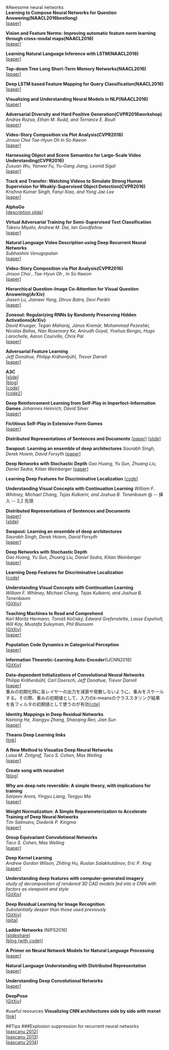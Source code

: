#Awesome neural networks  
**Learning to Compose Neural Networks for Question Answering(NAACL2016bestlong)**  
[[paper](http://m-mitchell.com/NAACL-2016/NAACL-HLT2016/pdf/N16-1181.pdf)]  

**Vision and Feature Norms: Improving automatic feature norm learning through cross-modal maps(NAACL2016)**  
[[paper](http://m-mitchell.com/NAACL-2016/NAACL-HLT2016/pdf/N16-1071.pdf)]  

**Learning Natural Language Inference with LSTM(NAACL2016)**  
[[paper](http://m-mitchell.com/NAACL-2016/NAACL-HLT2016/pdf/N16-1170.pdf)]  

**Top-down Tree Long Short-Term Memory Networks(NAACL2016)**  
[[ppaer](http://m-mitchell.com/NAACL-2016/NAACL-HLT2016/pdf/N16-1035.pdf)]   

**Deep LSTM based Feature Mapping for Query Classification(NAACL2016)**  
[[paper](http://m-mitchell.com/NAACL-2016/NAACL-HLT2016/pdf/N16-1176.pdf)]    

**Visualizing and Understanding Neural Models in NLP(NAACL2016)**
[[paper](http://m-mitchell.com/NAACL-2016/NAACL-HLT2016/pdf/N16-1082.pdf)]

**Adversarial Diversity and Hard Positive Generation(CVPR2016workshop)**  
*Andras Rozsa, Ethan M. Rudd, and Terrance E. Boult*  
[[paper](http://www.cv-foundation.org/openaccess/content_cvpr_2016_workshops/w12/papers/Rozsa_Adversarial_Diversity_and_CVPR_2016_paper.pdf)]  

**Video-Story Composition via Plot Analysis(CVPR2016)**  
*Jinsoo Choi Tae-Hyun Oh In So Kweon*  
[[paper](http://www.cv-foundation.org/openaccess/content_cvpr_2016/papers/Choi_Video-Story_Composition_via_CVPR_2016_paper.pdf)]  

**Harnessing Object and Scene Semantics for Large-Scale Video Understanding(CVPR2016)**  
*Zuxuan Wu, Yanwei Fu, Yu-Gang Jiang, Leonid Sigal*  
[[paper](http://www.cv-foundation.org/openaccess/content_cvpr_2016/papers/Wu_Harnessing_Object_and_CVPR_2016_paper.pdf)]  

**Track and Transfer: Watching Videos to Simulate Strong Human Supervision for Weakly-Supervised Object Detection(CVPR2016)**  
*Krishna Kumar Singh, Fanyi Xiao, and Yong Jae Lee*  
[[paper](http://www.cv-foundation.org/openaccess/content_cvpr_2016/papers/Singh_Track_and_Transfer_CVPR_2016_paper.pdf)]  

**AlphaGo**  
[[description slide](http://www.slideshare.net/yuk1yoshida/alphago-61311712?ref=https://twitter.com/i/cards/tfw/v1/724576950027620352?cardname=player&earned=true&lang=ja&card_height=130)]  

**Virtual Adversarial Training for Semi-Supervised Text Classification**  
*Takeru Miyato, Andrew M. Dai, Ian Goodfellow*  
[[paper](http://arxiv.org/pdf/1605.07725.pdf)]  

**Natural Language Video Description using Deep Recurrent Neural Networks**  
*Subhashini Venugopalan*  
[[paper](http://www.cs.utexas.edu/users/ml/papers/venugopalan.proposal15.pdf)]  

**Video-Story Composition via Plot Analysis(CVPR2016)**  
*Jinsoo Choi , Tae-Hyun Oh , In So Kweon*  
[[paper](http://rcv.kaist.ac.kr/v2/bbs/board.php?bo_table=rs_publications&wr_id=522)]  

**Hierarchical Question-Image Co-Attention for Visual Question Answering(ArXiv)**  
*Jiasen Lu, Jianwei Yang, Dhruv Batra, Devi Parikh*  
[[paper](https://arxiv.org/abs/1606.00061)]  

**Zoneout: Regularizing RNNs by Randomly Preserving Hidden Activations(ArXiv)**  
*David Krueger, Tegan Maharaj, János Kramár, Mohammad Pezeshki, Nicolas Ballas, Nan Rosemary Ke, Anirudh Goyal, Yoshua Bengio, Hugo Larochelle, Aaron Courville, Chris Pal*  
[[paper](https://arxiv.org/abs/1606.01305)]  

**Adversarial Feature Learning**  
*Jeff Donahue, Philipp Krähenbühl, Trevor Darrell*  
[[paper](https://arxiv.org/abs/1605.09782v1)]  

**A3C**  
[[slide](http://www.slideshare.net/mooopan/a3c-62170605)]  
[[blog](http://eratostennis.hatenablog.com/entry/2016/06/05/223401)]  
[[code](https://github.com/miyosuda/async_deep_reinforce)]  
[[code2](https://github.com/coreylynch/async-rl)]  

**Deep Reinforcement Learning from Self-Play in Imperfect-Information Games**
*Johannes Heinrich, David Silver*  
[[paper](http://arxiv.org/abs/1603.01121)]  

**Fictitious Self-Play in Extensive-Form Games**  
[[paper](http://jmlr.org/proceedings/papers/v37/heinrich15.pdf)]  

**Distributed Representations of Sentences and Documents**
[[paper](http://cs.stanford.edu/~quocle/paragraph_vector.pdf)]
[[slide](http://astro.temple.edu/~tuc17157/pdfs/djuric2015wwwA_slides.pdf)]

**Swapout: Learning an ensemble of deep architectures**
*Saurabh Singh, Derek Hoiem, David Forsyth*
[[paper](http://arxiv.org/abs/1605.06465)]

**Deep Networks with Stochastic Depth**
*Gao Huang, Yu Sun, Zhuang Liu, Daniel Sedra, Kilian Weinberger*
[[paper](https://arxiv.org/abs/1603.09382)]

**Learning Deep Features for Discriminative Localization**
[[code](https://github.com/jazzsaxmafia/Weakly_detector)]

**Understanding Visual Concepts with Continuation Learning**
*William F. Whitney, Michael Chang, Tejas Kulkarni, and Joshua B. Tenenbaum*
@                                                                                             -- 挿入 --                                                                  3,2          先頭


**Distributed Representations of Sentences and Documents**  
[[paper](http://cs.stanford.edu/~quocle/paragraph_vector.pdf)]  
[[slide](http://astro.temple.edu/~tuc17157/pdfs/djuric2015wwwA_slides.pdf)]  

**Swapout: Learning an ensemble of deep architectures**  
*Saurabh Singh, Derek Hoiem, David Forsyth*  
[[paper](http://arxiv.org/abs/1605.06465)]  

**Deep Networks with Stochastic Depth**  
*Gao Huang, Yu Sun, Zhuang Liu, Daniel Sedra, Kilian Weinberger*  
[[paper](https://arxiv.org/abs/1603.09382)]  

**Learning Deep Features for Discriminative Localization**  
[[code](https://github.com/jazzsaxmafia/Weakly_detector)]  

**Understanding Visual Concepts with Continuation Learning**  
*William F. Whitney, Michael Chang, Tejas Kulkarni, and Joshua B. Tenenbaum*  
[[GitXiv](http://gitxiv.com/posts/x7TJLcz3DEnMsEEGY/understanding-visual-concepts-with-continuation-learning)]  

**Teaching Machines to Read and Comprehend**  
*Karl Moritz Hermann, Tomáš Kočiský, Edward Grefenstette, Lasse Espeholt, Will Kay, Mustafa Suleyman, Phil Blunsom*  
[[GitXiv](http://gitxiv.com/posts/Hc8LDmzdCP4zfZpDf/teaching-machines-to-read-and-comprehend)]  
[[paper](http://arxiv.org/abs/1506.03340)]  

**Population Code Dynamics in Categorical Perception**  
[[paper](http://www.nature.com/articles/srep22536?utm_content=buffer944df&utm_medium=social&utm_source=twitter.com&utm_campaign=buffer)]  

**Information Theoretic-Learning Auto-Encoder**(IJCNN2016)   
[[GitXiv](http://gitxiv.com/posts/GHTJwo72QrFYt6qDS/information-theoretic-learning-auto-encoder)]  

**Data-dependent Initializations of Convolutional Neural Networks**  
*Philipp Krähenbühl, Carl Doersch, Jeff Donahue, Trevor Darrell*  
[[paper](http://arxiv.org/abs/1511.06856)]  
重みの初期化時に各レイヤーの出力を減衰や発散しないように、重みをスケールする。その際、重みの初期値として、入力のk-meansのクラススタリング結果を各フィルタの初期値として使うのが有効[[cite](https://twitter.com/hillbig/status/711426446070194176)]  

**Identity Mappings in Deep Residual Networks**  
*Kaiming He, Xiangyu Zhang, Shaoqing Ren, Jian Sun*  
[[paper](http://arxiv.org/abs/1603.05027)]  

**Theano Deep Learning links**  
[[link](https://news.ycombinator.com/item?id=9283105)]  

**A New Method to Visualize Deep Neural Networks**  
*Luisa M. Zintgraf, Taco S. Cohen, Max Welling*  
[[paper](http://arxiv.org/abs/1603.02518)]  

**Create song with neuralnet**  
[[blog](https://maraoz.com/2016/02/02/abc-rnn/)]  

**Why are deep nets reversible: A simple theory, with implications for training**  
*Sanjeev Arora, Yingyu Liang, Tengyu Ma*  
[[paper](http://arxiv.org/abs/1511.05653)]  

**Weight Normalization: A Simple Reparameterization to Accelerate Training of Deep Neural Networks**  
*Tim Salimans, Diederik P. Kingma*  
[[paper](http://arxiv.org/abs/1602.07868)]  

**Group Equivariant Convolutional Networks**  
*Taco S. Cohen, Max Welling*  
[[paper](http://arxiv.org/abs/1602.07576)]  

**Deep Kernel Learning**  
*Andrew Gordon Wilson, Zhiting Hu, Ruslan Salakhutdinov, Eric P. Xing*  
[[paper](http://arxiv.org/abs/1511.02222)]  

**Understanding deep features with computer-generated imagery**   
*study of decomposition of rendered 3D CAD models fed into a CNN with factors as viewpoint and style*  
[[GitXiv](http://gitxiv.com/posts/rCzAPjX5iCXT5E6cz/understanding-deep-features-with-computer-generated-imagery)]  

**Deep Residual Learning for Image Recognition**   
*Substantially deeper than those used previously*  
[[GitXiv](http://gitxiv.com/posts/LgPRdTY3cwPBiMKbm/deep-residual-learning-for-image-recognition)]  
[[qiita](http://qiita.com/supersaiakujin/items/935bbc9610d0f87607e8)]  

**Ladder Networks** (NIPS2016)  
[[slideshare](http://www.slideshare.net/eiichimatsumoto106/nips2015-ladder-network)]  
[[blog (with code)](http://rinuboney.github.io/2016/01/19/ladder-network.html)] 

**A Primer on Neural Network Models for Natural Language Processing**  
[[paper](http://arxiv.org/pdf/1510.00726v1.pdf)]  

**Natural Language Understanding with Distributed Representation**  
[[paper](http://arxiv.org/pdf/1511.07916v1.pdf)]  

**Understanding Deep Convolutional Networks**  
[[paper](http://arxiv.org/pdf/1601.04920v1.pdf)]  

**DeepPose**  
[[GitXiv](http://gitxiv.com/posts/McQgsxNvfexkSFghc/deeppose)]  

#useful resources
**Visualizing CNN architectures side by side with mxnet**
[[link](http://josephpcohen.com/w/visualizing-cnn-architectures-side-by-side-with-mxnet/)]  

##Tips
###Explosion suppression for recurrent neural networks  
[[pascanu 2012](http://arxiv.org/pdf/1212.0901.pdf)]  
[[pascanu 2013](http://arxiv.org/pdf/1211.5063.pdf)]  
[[pascanu 2014](http://arxiv.org/pdf/1312.6026.pdf)]  


